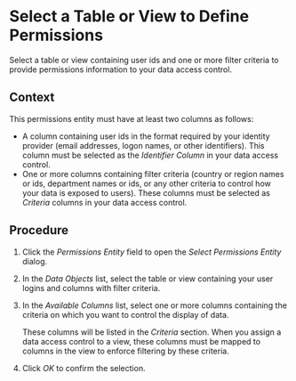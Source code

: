 <!-- loioffcae430ffd6446f9fb1ad42d085022b -->

# Select a Table or View to Define Permissions

Select a table or view containing user ids and one or more filter criteria to provide permissions information to your data access control.



<a name="loioffcae430ffd6446f9fb1ad42d085022b__context_b2z_qfb_q4b"/>

## Context

This permissions entity must have at least two columns as follows:

-   A column containing user ids in the format required by your identity provider \(email addresses, logon names, or other identifiers\). This column must be selected as the *Identifier Column* in your data access control.
-   One or more columns containing filter criteria \(country or region names or ids, department names or ids, or any other criteria to control how your data is exposed to users\). These columns must be selected as *Criteria* columns in your data access control.



<a name="loioffcae430ffd6446f9fb1ad42d085022b__steps_xqj_rfb_q4b"/>

## Procedure

1.  Click the *Permissions Entity* field to open the *Select Permissions Entity* dialog.

2.  In the *Data Objects* list, select the table or view containing your user logins and columns with filter criteria.

3.  In the *Available Columns* list, select one or more columns containing the criteria on which you want to control the display of data.

    These columns will be listed in the *Criteria* section. When you assign a data access control to a view, these columns must be mapped to columns in the view to enforce filtering by these criteria.

4.  Click *OK* to confirm the selection.


